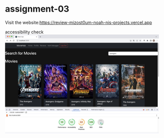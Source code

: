 # assignment-03
Visit the website:https://review-mizost0um-noah-nis-projects.vercel.app

accessibility check
![Local Image](./accessibility_check.jpg)
